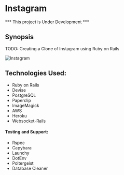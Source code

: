 Instagram
=======================

*** This project is Under Development ***

## Synopsis

TODO: Creating a Clone of Instagram using Ruby on Rails

![Instagram](http://ENTER_URL)

## Technologies Used:

- Ruby on Rails
- Devise
- PostgreSQL
- Paperclip
- ImageMagick
- AWS
- Heroku
- Websocket-Rails

#### Testing and Support:

- Rspec
- Capybara
- Launchy
- DotEnv
- Poltergeist
- Database Cleaner